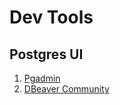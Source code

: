 # Dev Tools

## Postgres UI

1. [Pgadmin](https://www.pgadmin.org/)
1. [DBeaver Community](https://dbeaver.io/)
